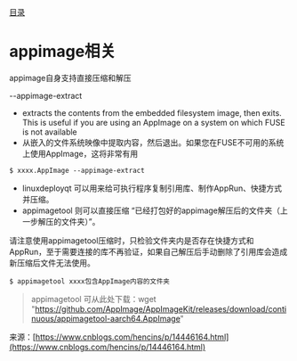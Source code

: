 [目录](./)
# appimage相关

appimage自身支持直接压缩和解压

--appimage-extract

* extracts the contents from the embedded filesystem image, then exits. This is useful if you are using an AppImage on a system on which FUSE is not available
* 从嵌入的文件系统映像中提取内容，然后退出。如果您在FUSE不可用的系统上使用AppImage，这将非常有用

```
$ xxxx.AppImage --appimage-extract
```
* linuxdeployqt 可以用来给可执行程序复制引用库、制作AppRun、快捷方式并压缩。
* appimagetool 则可以直接压缩 “已经打包好的appimage解压后的文件夹（上一步解压的文件夹）”。

请注意使用appimagetool压缩时，只检验文件夹内是否存在快捷方式和AppRun，至于需要连接的库不再验证，如果自己解压后手动删除了引用库会造成新压缩后文件无法使用。
```
$ appimagetool xxxx包含AppImage内容的文件夹
```
> appimagetool 可从此处下载：wget "https://github.com/AppImage/AppImageKit/releases/download/continuous/appimagetool-aarch64.AppImage"

来源：[https://www.cnblogs.com/hencins/p/14446164.html](https://www.cnblogs.com/hencins/p/14446164.html)
